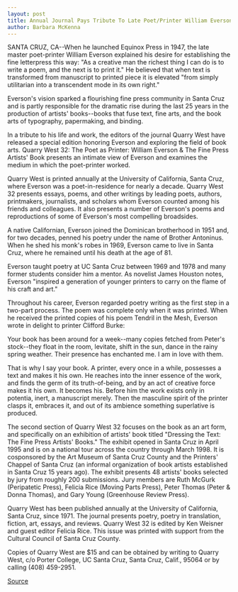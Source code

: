 ```yaml
---
layout: post
title: Annual Journal Pays Tribute To Late Poet/Printer William Everson
author: Barbara McKenna
---
```


SANTA CRUZ, CA--When he launched Equinox Press in 1947, the late  master poet-printer William Everson explained his desire for  establishing the fine letterpress this way: "As a creative man the  richest thing I can do is to write a poem, and the next is to print it."  He believed that when text is transformed from manuscript to  printed piece it is elevated "from simply utilitarian into a  transcendent mode in its own right."

Everson's vision sparked a flourishing fine press community in  Santa Cruz and is partly responsible for the dramatic rise during the  last 25 years in the production of artists' books--books that fuse  text, fine arts, and the book arts of typography, papermaking, and  binding.

In a tribute to his life and work, the editors of the journal  Quarry West have released a special edition honoring Everson and  exploring the field of book arts. Quarry West 32: The Poet as Printer:  William Everson & The Fine Press Artists' Book presents an intimate  view of Everson and examines the medium in which the poet-printer  worked.

Quarry West is printed annually at the University of California,  Santa Cruz, where Everson was a poet-in-residence for nearly a  decade. Quarry West 32 presents essays, poems, and other writings  by leading poets, authors, printmakers, journalists, and scholars  whom Everson counted among his friends and colleagues. It also  presents a number of Everson's poems and reproductions of some of  Everson's most compelling broadsides.

A native Californian, Everson joined the Dominican brotherhood  in 1951 and, for two decades, penned his poetry under the name of  Brother Antoninus. When he shed his monk's robes in 1969, Everson  came to live in Santa Cruz, where he remained until his death at the  age of 81.

Everson taught poetry at UC Santa Cruz between 1969 and  1978 and many former students consider him a mentor. As novelist  James Houston notes, Everson "inspired a generation of younger  printers to carry on the flame of his craft and art."

Throughout his career, Everson regarded poetry writing as the  first step in a two-part process. The poem was complete only when  it was printed. When he received the printed copies of his poem  Tendril in the Mesh, Everson wrote in delight to printer Clifford  Burke:

Your book has been around for a week--many copies fetched  from Peter's stock--they float in the room, levitate, shift in the  sun, dance in the rainy spring weather. Their presence has enchanted  me. I am in love with them.

That is why I say your book. A printer, every once in a while,  possesses a text and makes it his own. He reaches into the inner  essence of the work, and finds the germ of its truth-of-being, and by  an act of creative force makes it his own. It becomes his. Before him  the work exists only in potentia, inert, a manuscript merely. Then  the masculine spirit of the printer clasps it, embraces it, and out of  its ambience something superlative is produced.

The second section of Quarry West 32 focuses on the book as  an art form, and specifically on an exhibition of artists' book titled  "Dressing the Text: The Fine Press Artists' Books." The exhibit  opened in Santa Cruz in April 1995 and is on a national tour across  the country through March 1998. It is cosponsored by the Art Museum  of Santa Cruz County and the Printers' Chappel of Santa Cruz (an  informal organization of book artists established in Santa Cruz 15  years ago). The exhibit presents 48 artists' books selected by jury  from roughly 200 submissions. Jury members are Ruth McGurk  (Peripatetic Press), Felicia Rice (Moving Parts Press), Peter Thomas  (Peter & Donna Thomas), and Gary Young (Greenhouse Review Press).

Quarry West has been published annually at the University of  California, Santa Cruz, since 1971. The journal presents poetry,  poetry in translation, fiction, art, essays, and reviews. Quarry West  32 is edited by Ken Weisner and guest editor Felicia Rice. This issue  was printed with support from the Cultural Council of Santa Cruz  County.

Copies of Quarry West are $15 and can be obtained by writing  to Quarry West, c/o Porter College, UC Santa Cruz, Santa Cruz, Calif.,  95064 or by calling (408) 459-2951.

[Source](http://www1.ucsc.edu/news_events/press_releases/archive/95-96/12-95/120795-Annual_journal_pays.html "Permalink to 120795-Annual_journal_pays")
